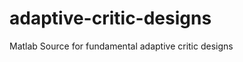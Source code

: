 adaptive-critic-designs
=======================

Matlab Source for fundamental adaptive critic designs
